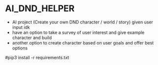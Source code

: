 # AI_DND_HELPER
  - AI project (Create your own DND character / world / story) given user input idk
  - have an option to take a survey of user interest and give example character and build 
  - another option to create character based on user goals and offer best options

#pip3 install -r requirements.txt